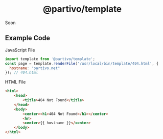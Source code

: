 <h1 align="center">@partivo/template</h1>
Soon

## Example Code
JavaScript File
```js
import template from '@partivo/template';
const page = template.renderFile('/usr/local/bin/template/404.html', {
  hostname: "partivo.net"
}); // 404.html
```

HTML File
```html
<html>
    <head>
        <title>404 Not Found</title>
    </head>
    <body>
        <center><h1>404 Not Found</h1></center>
        <hr>
        <center>{{ hostname }}</center>
    </body>
</html>
```
